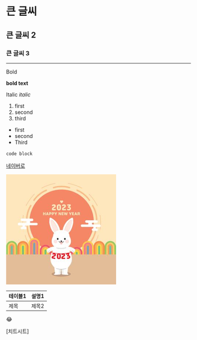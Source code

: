 # 큰 글씨
## 큰 글씨 2
### 큰 글씨 3

--- 

Bold

**bold text**

Italic
*italic*

1. first
2. second
3. third

- first
- second
- Third

```python
code block
```
[네이버로](https://www.naver.com/)

![대체 텍스트](image.jpg)

| 테이블1 | 설명1 |
| ------ | ------|
| 제목  |  제목2  |


:joy:

[치트시트]

